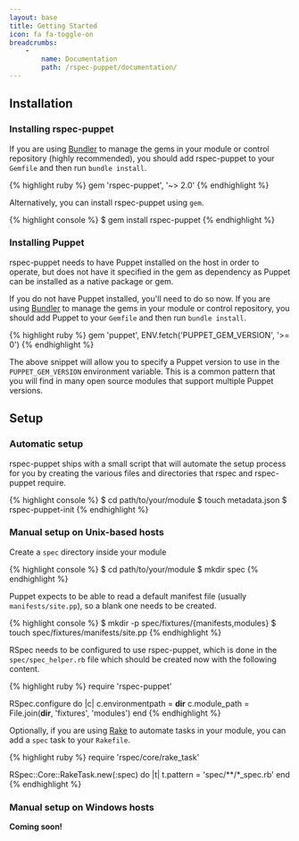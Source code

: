```yaml
---
layout: base
title: Getting Started
icon: fa fa-toggle-on
breadcrumbs:
    -
        name: Documentation
        path: /rspec-puppet/documentation/
---
```

## Installation

### Installing rspec-puppet

If you are using [Bundler](https://bundler.io) to manage the gems in your
module or control repository (highly recommended), you should add rspec-puppet
to your `Gemfile` and then run `bundle install`.

{% highlight ruby %}
gem 'rspec-puppet', '~> 2.0'
{% endhighlight %}

Alternatively, you can install rspec-puppet using `gem`.

{% highlight console %}
$ gem install rspec-puppet
{% endhighlight %}

### Installing Puppet

rspec-puppet needs to have Puppet installed on the host in order to operate,
but does not have it specified in the gem as dependency as Puppet can be
installed as a native package or gem.

If you do not have Puppet installed, you'll need to do so now. If you are using
[Bundler](https://bundler.io) to manage the gems in your module or control
repository, you should add Puppet to your `Gemfile` and then run `bundle
install`.

{% highlight ruby %}
gem 'puppet', ENV.fetch('PUPPET_GEM_VERSION', '>= 0')
{% endhighlight %}

The above snippet will allow you to specify a Puppet version to use in the
`PUPPET_GEM_VERSION` environment variable. This is a common pattern that you
will find in many open source modules that support multiple Puppet versions.

## Setup

### Automatic setup

rspec-puppet ships with a small script that will automate the setup process for
you by creating the various files and directories that rspec and rspec-puppet
require.

{% highlight console %}
$ cd path/to/your/module
$ touch metadata.json
$ rspec-puppet-init
{% endhighlight %}

### Manual setup on Unix-based hosts

Create a `spec` directory inside your module

{% highlight console %}
$ cd path/to/your/module
$ mkdir spec
{% endhighlight %}

Puppet expects to be able to read a default manifest file (usually
`manifests/site.pp`), so a blank one needs to be created.

{% highlight console %}
$ mkdir -p spec/fixtures/{manifests,modules}
$ touch spec/fixtures/manifests/site.pp
{% endhighlight %}

RSpec needs to be configured to use rspec-puppet, which is done in the
`spec/spec_helper.rb` file which should be created now with the following
content.

{% highlight ruby %}
require 'rspec-puppet'

RSpec.configure do |c|
  c.environmentpath = __dir__
  c.module_path = File.join(__dir__, 'fixtures', 'modules')
end
{% endhighlight %}

Optionally, if you are using [Rake](https://ruby.github.io/rake/) to automate
tasks in your module, you can add a `spec` task to your `Rakefile`.

{% highlight ruby %}
require 'rspec/core/rake_task'

RSpec::Core::RakeTask.new(:spec) do |t|
  t.pattern = 'spec/**/*_spec.rb'
end
{% endhighlight %}

### Manual setup on Windows hosts

**Coming soon!**
